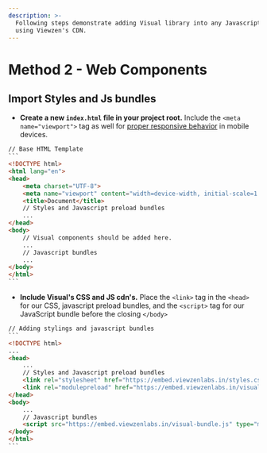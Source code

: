 ```yaml
---
description: >-
  Following steps demonstrate adding Visual library into any Javascript project
  using Viewzen's CDN.
---
```


# Method 2 - Web Components

## Import Styles and Js bundles

* **Create a new `index.html` file in your project root.** Include the `<meta name="viewport">` tag as well for [proper responsive behavior](https://developer.mozilla.org/en-US/docs/Web/HTML/Viewport_meta_tag) in mobile devices.

````html
// Base HTML Template
```
<!DOCTYPE html>
<html lang="en">
<head>
    <meta charset="UTF-8">
    <meta name="viewport" content="width=device-width, initial-scale=1.0">
    <title>Document</title>
    // Styles and Javascript preload bundles
    ...    
</head>
<body>
    // Visual components should be added here.
    ...
    // Javascript bundles
    ...
</body>
</html>
```
````

* **Include Visual's CSS and JS cdn's.** Place the `<link>` tag in the `<head>` for our CSS, javascript preload bundles, and the `<script>` tag for our JavaScript bundle before the closing `</body>`

````html
// Adding stylings and javascript bundles
```
<!DOCTYPE html>
...
<head>
    ...
    // Styles and Javascript preload bundles
    <link rel="stylesheet" href="https://embed.viewzenlabs.in/styles.css" media="print" onload="this.media='all'" />
    <link rel="modulepreload" href="https://embed.viewzenlabs.in/visual-preloader.js" />
</head>
<body>
    ...
    // Javascript bundles
    <script src="https://embed.viewzenlabs.in/visual-bundle.js" type="module"></script>
</body>
</html>
```
````

